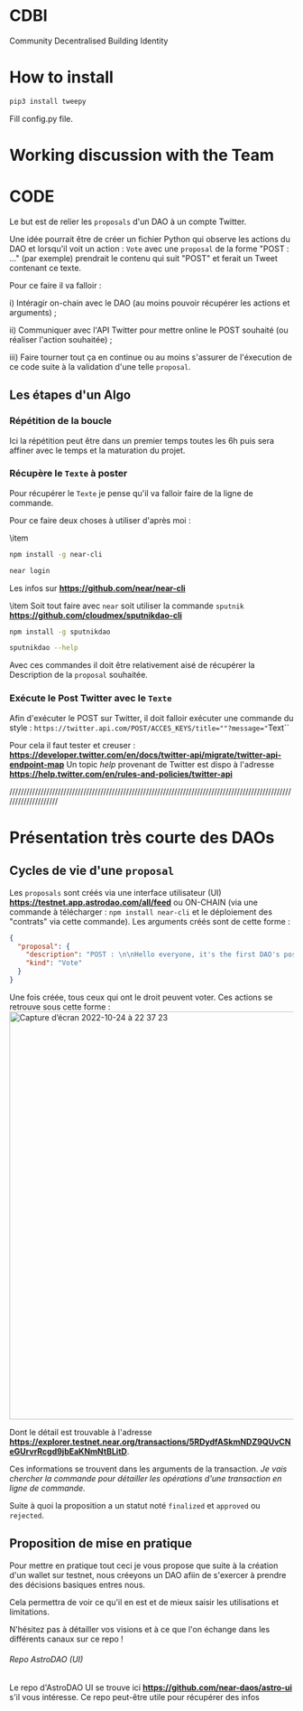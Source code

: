 # CDBI
Community Decentralised Building Identity



# How to install

``` bash
pip3 install tweepy
```
Fill config.py file.










# Working discussion with the Team


# CODE

Le but est de relier les `proposals` d'un DAO à un compte Twitter. 

Une idée pourrait être de créer un fichier Python qui observe les actions du DAO et lorsqu'il voit un action : `Vote` avec une `proposal` de la forme "POST : ..." (par exemple) prendrait le contenu qui suit "POST" et ferait un Tweet contenant ce texte. 

Pour ce faire il va falloir :

i) Intéragir on-chain avec le DAO (au moins pouvoir récupérer les actions et arguments) ;  

ii) Communiquer avec l'API Twitter pour mettre online le POST souhaité (ou réaliser l'action souhaitée) ;

iii) Faire tourner tout ça en continue ou au moins s'assurer de l'éxecution de ce code suite à la validation d'une telle `proposal`. 


## Les étapes d'un Algo

### Répétition de la boucle

Ici la répétition peut être dans un premier temps toutes les 6h puis sera affiner avec le temps et la maturation du projet.

### Récupère le `Texte` à poster

Pour récupérer le `Texte` je pense qu'il va falloir faire de la ligne de commande. 

Pour ce faire deux choses à utiliser d'après moi : 

\item
```bash
npm install -g near-cli

near login
```
Les infos sur **https://github.com/near/near-cli**

\item
Soit tout faire avec `near` soit utiliser la commande `sputnik` **https://github.com/cloudmex/sputnikdao-cli**

```bash
npm install -g sputnikdao

sputnikdao --help
```

Avec ces commandes il doit être relativement aisé de récupérer la Description de la `proposal` souhaitée.


### Exécute le Post Twitter avec le `Texte`

Afin d'exécuter le POST sur Twitter, il doit falloir exécuter une commande du style : 
`https://twitter.api.com/POST/ACCES_KEYS/title=""?message="`Text``

Pour cela il faut tester et creuser : **https://developer.twitter.com/en/docs/twitter-api/migrate/twitter-api-endpoint-map** 
Un topic *help* provenant de Twitter est dispo à l'adresse **https://help.twitter.com/en/rules-and-policies/twitter-api**




////////////////////////////////////////////////////////////////////////////////////////////////////////////////////

# Présentation très courte des DAOs

## Cycles de vie d'une `proposal`

Les `proposals` sont créés via une interface utilisateur (UI) **https://testnet.app.astrodao.com/all/feed** ou ON-CHAIN (via une commande à télécharger : `npm install near-cli` et le déploiement des "contrats" via cette commande). 
Les arguments créés sont de cette forme : 
```json
{
  "proposal": {
    "description": "POST : \n\nHello everyone, it's the first DAO's post. \n#nearcontest #SocialDAO\n\nIs it suitable ?$$$$$$$$ProposePoll",
    "kind": "Vote"
  }
}
```

Une fois créée, tous ceux qui ont le droit peuvent voter. Ces actions se retrouve sous cette forme : 
<img width="722" alt="Capture d’écran 2022-10-24 à 22 37 23" src="https://user-images.githubusercontent.com/84255448/197624527-f31ad9c1-96e6-4911-962d-c1c71d74a217.png">


Dont le détail est trouvable à l'adresse **https://explorer.testnet.near.org/transactions/5RDydfASkmNDZ9QUvCNeGUrvrRcgd9jbEaKNmNtBLitD**.

Ces informations se trouvent dans les arguments de la transaction. *Je vais chercher la commande pour détailler les opérations d'une transaction en ligne de commande.*

Suite à quoi la proposition a un statut noté `finalized` et `approved` ou `rejected`.

## Proposition de mise en pratique

Pour mettre en pratique tout ceci je vous propose que suite à la création d'un wallet sur testnet, nous créeyons un DAO afiin de s'exercer à prendre des décisions basiques entres nous. 

Cela permettra de voir ce qu'il en est et de mieux saisir les utilisations et limitations. 

N'hésitez pas à détailler vos visions et à ce que l'on échange dans les différents canaux sur ce repo !

###### Repo AstroDAO (UI)
Le repo d'AstroDAO UI se trouve ici **https://github.com/near-daos/astro-ui** s'il vous intéresse. Ce repo peut-être utile pour récupérer des infos 



